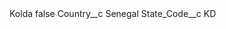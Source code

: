 <?xml version="1.0" encoding="UTF-8"?>
<CustomMetadata xmlns="http://soap.sforce.com/2006/04/metadata" xmlns:xsi="http://www.w3.org/2001/XMLSchema-instance" xmlns:xsd="http://www.w3.org/2001/XMLSchema">
    <label>Kolda</label>
    <protected>false</protected>
    <values>
        <field>Country__c</field>
        <value xsi:type="xsd:string">Senegal</value>
    </values>
    <values>
        <field>State_Code__c</field>
        <value xsi:type="xsd:string">KD</value>
    </values>
</CustomMetadata>
